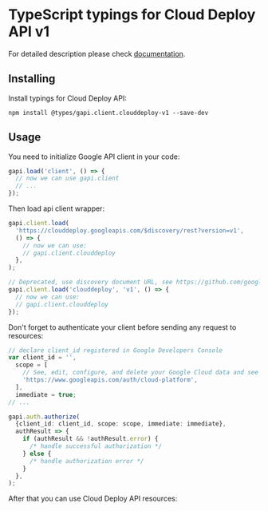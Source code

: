 # TypeScript typings for Cloud Deploy API v1

For detailed description please check [documentation](https://cloud.google.com/deploy/).

## Installing

Install typings for Cloud Deploy API:

```
npm install @types/gapi.client.clouddeploy-v1 --save-dev
```

## Usage

You need to initialize Google API client in your code:

```typescript
gapi.load('client', () => {
  // now we can use gapi.client
  // ...
});
```

Then load api client wrapper:

```typescript
gapi.client.load(
  'https://clouddeploy.googleapis.com/$discovery/rest?version=v1',
  () => {
    // now we can use:
    // gapi.client.clouddeploy
  },
);
```

```typescript
// Deprecated, use discovery document URL, see https://github.com/google/google-api-javascript-client/blob/master/docs/reference.md#----gapiclientloadname----version----callback--
gapi.client.load('clouddeploy', 'v1', () => {
  // now we can use:
  // gapi.client.clouddeploy
});
```

Don't forget to authenticate your client before sending any request to resources:

```typescript
// declare client_id registered in Google Developers Console
var client_id = '',
  scope = [
    // See, edit, configure, and delete your Google Cloud data and see the email address for your Google Account.
    'https://www.googleapis.com/auth/cloud-platform',
  ],
  immediate = true;
// ...

gapi.auth.authorize(
  {client_id: client_id, scope: scope, immediate: immediate},
  authResult => {
    if (authResult && !authResult.error) {
      /* handle successful authorization */
    } else {
      /* handle authorization error */
    }
  },
);
```

After that you can use Cloud Deploy API resources: <!-- TODO: make this work for multiple namespaces -->

```typescript

```
